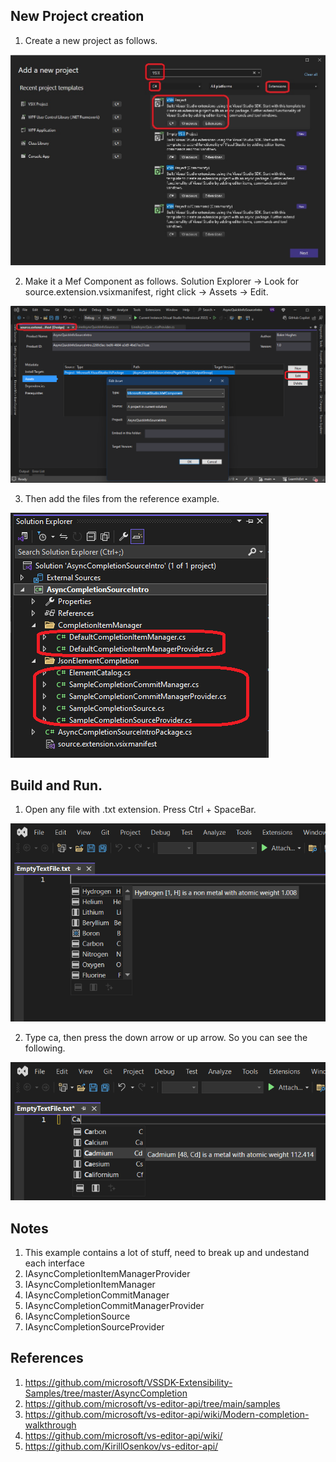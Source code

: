 ## New Project creation

1. Create a new project as follows.

![New Project Template](../../tasks/400500-VSixBlankProjectAnalysis/images/51_50_NewProjectTemplate50.jpg)

2. Make it a Mef Component as follows. Solution Explorer -> Look for source.extension.vsixmanifest, right click -> Assets -> Edit.

![Make the project an MEF component](../../tasks/400500-VSixBlankProjectAnalysis/images/59_50_MakeItAnMefComponent.png)

3. Then add the files from the reference example.

![Add the files](Images/49_50_AddFiles.png)

## Build and Run.

1. Open any file with .txt extension. Press Ctrl + SpaceBar. 

![Intellisence in text file](Images/50_50_TextFileIntellisence.png)

2. Type ca, then press the down arrow or up arrow. So you can see the following.

![Type ca and then press down arrow](Images/51_50_TypeCaPressUpDownArrow.png)

## Notes
1. This example contains a lot of stuff, need to break up and undestand each interface
2. IAsyncCompletionItemManagerProvider
3. IAsyncCompletionItemManager
4. IAsyncCompletionCommitManager
5. IAsyncCompletionCommitManagerProvider
6. IAsyncCompletionSource
7. IAsyncCompletionSourceProvider

## References
1. https://github.com/microsoft/VSSDK-Extensibility-Samples/tree/master/AsyncCompletion
2. https://github.com/microsoft/vs-editor-api/tree/main/samples
3. https://github.com/microsoft/vs-editor-api/wiki/Modern-completion-walkthrough
4. https://github.com/microsoft/vs-editor-api/wiki/
5. https://github.com/KirillOsenkov/vs-editor-api/


